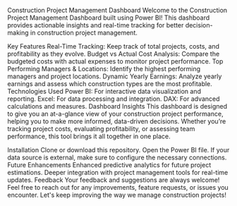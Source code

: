Construction Project Management Dashboard
Welcome to the Construction Project Management Dashboard built using Power BI! This dashboard provides actionable insights and real-time tracking for better decision-making in construction project management.

Key Features
Real-Time Tracking: Keep track of total projects, costs, and profitability as they evolve.
Budget vs Actual Cost Analysis: Compare the budgeted costs with actual expenses to monitor project performance.
Top Performing Managers & Locations: Identify the highest performing managers and project locations.
Dynamic Yearly Earnings: Analyze yearly earnings and assess which construction types are the most profitable.
Technologies Used
Power BI: For interactive data visualization and reporting.
Excel: For data processing and integration.
DAX: For advanced calculations and measures.
Dashboard Insights
This dashboard is designed to give you an at-a-glance view of your construction project performance, helping you to make more informed, data-driven decisions. Whether you’re tracking project costs, evaluating profitability, or assessing team performance, this tool brings it all together in one place.

Installation
Clone or download this repository.
Open the Power BI file.
If your data source is external, make sure to configure the necessary connections.
Future Enhancements
Enhanced predictive analytics for future project estimations.
Deeper integration with project management tools for real-time updates.
Feedback
Your feedback and suggestions are always welcome! Feel free to reach out for any improvements, feature requests, or issues you encounter. Let's keep improving the way we manage construction projects!

